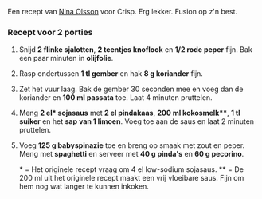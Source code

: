 Een recept van [Nina Olsson](https://www.cheznina.nl/) voor Crisp. Erg lekker. Fusion op z'n best.

### Recept voor 2 porties
1. Snijd **2 flinke sjalotten**, **2 teentjes knoflook** en **1/2 rode peper** fijn. Bak een paar minuten in **olijfolie**.
2. Rasp ondertussen **1 tl gember** en hak **8 g koriander** fijn.
3. Zet het vuur laag. Bak de gember 30 seconden mee en voeg dan de koriander en **100 ml passata** toe. Laat 4 minuten pruttelen.
4. Meng **2 el\* sojasaus** met **2 el pindakaas**, **200 ml kokosmelk\*\***, **1 tl suiker** en het **sap van 1 limoen**. Voeg toe aan de saus en laat 2 minuten pruttelen.
5. Voeg **125 g babyspinazie** toe en breng op smaak met zout en peper. Meng met **spaghetti** en serveer met **40 g pinda's** en **60 g pecorino**.
   
   \* = Het originele recept vraag om 4 el low-sodium sojasaus.
   \*\* = De 200 ml uit het originele recept maakt een vrij vloeibare saus. Fijn om hem nog wat langer te kunnen inkoken.